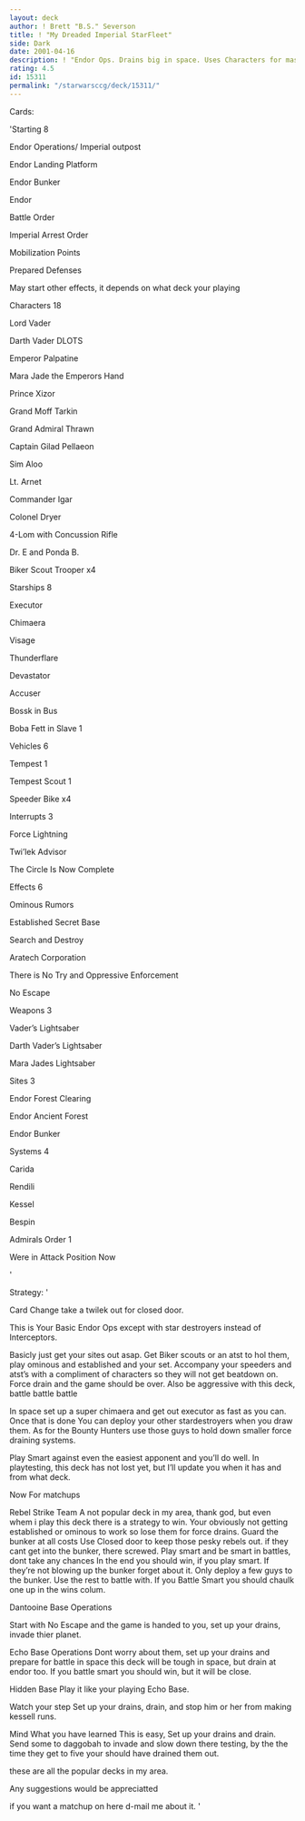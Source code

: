 ```yaml
---
layout: deck
author: ! Brett "B.S." Severson
title: ! "My Dreaded Imperial StarFleet"
side: Dark
date: 2001-04-16
description: ! "Endor Ops. Drains big in space. Uses Characters for massive beatdowns and for holding endor."
rating: 4.5
id: 15311
permalink: "/starwarsccg/deck/15311/"
---
```

Cards: 

'Starting 8


Endor Operations/ Imperial outpost


Endor Landing Platform

Endor Bunker

Endor

Battle Order

Imperial Arrest Order

Mobilization Points

Prepared Defenses


 May start other effects, it depends on what deck your playing


Characters 18


Lord Vader

Darth Vader DLOTS

Emperor Palpatine

Mara Jade the Emperors Hand

Prince Xizor

Grand Moff Tarkin

Grand Admiral Thrawn

Captain Gilad Pellaeon

Sim Aloo

Lt. Arnet

Commander Igar

Colonel Dryer

4-Lom with Concussion Rifle

Dr. E and Ponda B.

Biker Scout Trooper x4


Starships 8


Executor

Chimaera

Visage

Thunderflare

Devastator

Accuser

Bossk in Bus

Boba Fett in Slave 1


Vehicles 6

Tempest 1

Tempest Scout 1

Speeder Bike x4


Interrupts 3

Force Lightning

Twi&#8217;lek Advisor

The Circle Is Now Complete


Effects 6

Ominous Rumors

Established Secret Base

Search and Destroy

Aratech Corporation

There is No Try and Oppressive Enforcement

No Escape


Weapons 3

Vader&#8217;s Lightsaber 

Darth Vader&#8217;s Lightsaber

Mara Jades Lightsaber


Sites 3

Endor Forest Clearing

Endor Ancient Forest

Endor Bunker


Systems 4

Carida

Rendili

Kessel

Bespin


Admirals Order 1

Were in Attack Position Now



'

Strategy: '

Card Change take a twilek out for closed door.


This is Your Basic Endor Ops except with star destroyers instead of Interceptors.


Basicly just get your sites out asap. Get Biker scouts or an atst to hol them, play ominous and established and your set. Accompany your speeders and atst’s with a compliment of characters so they will not get beatdown on. Force drain and the game should be over. Also be aggressive with this deck, battle battle battle


In space set up a super chimaera and get out executor as fast as you can. Once that is done You can deploy your other stardestroyers when you draw them. As for the Bounty Hunters use those guys to hold down smaller force draining systems.


Play Smart against even the easiest apponent and you’ll do well. In playtesting, this deck has not lost yet, but I’ll update you when it has and from what deck.


Now For matchups


Rebel Strike Team A not popular deck in my area, thank god, but even whem i play this deck there is a strategy to win. Your obviously not getting established or ominous to work so lose them for force drains. Guard the bunker at all costs Use Closed door to keep those pesky rebels out. if they cant get into the bunker, there screwed. Play smart and be smart in battles, dont take any chances In the end you should win, if you play smart. If they’re not blowing up the bunker forget about it. Only deploy a few guys to the bunker. Use the rest to battle with. If you Battle Smart you should chaulk one up in the wins colum.


Dantooine Base Operations

Start with No Escape and the game is handed to you, set up your drains, invade thier planet.


Echo Base Operations Dont worry about them, set up your drains and prepare for battle in space this deck will be tough in space, but drain at endor too. If you battle smart you should win, but it will be close.


Hidden Base Play it like your playing Echo Base.


Watch your step Set up your drains, drain, and stop him or her from making kessell runs.


Mind What you have learned This is easy, Set up your drains and drain. Send some to daggobah to invade and slow down there testing, by the the time they get to five your should have drained them out.


these are all the popular decks in my area.


Any suggestions would be appreciatted

if you want a matchup on here d-mail me about it.  '
